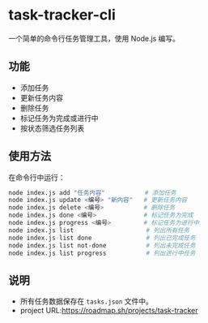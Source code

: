 # task-tracker-cli

一个简单的命令行任务管理工具，使用 Node.js 编写。

## 功能

- 添加任务
- 更新任务内容
- 删除任务
- 标记任务为完成或进行中
- 按状态筛选任务列表

## 使用方法

在命令行中运行：

```bash
node index.js add "任务内容"           # 添加任务
node index.js update <编号> "新内容"   # 更新任务内容
node index.js delete <编号>           # 删除任务
node index.js done <编号>             # 标记任务为完成
node index.js progress <编号>         # 标记任务为进行中
node index.js list                    # 列出所有任务
node index.js list done               # 列出已完成任务
node index.js list not-done           # 列出未完成任务
node index.js list progress           # 列出进行中任务
```

## 说明

- 所有任务数据保存在 `tasks.json` 文件中。
- project URL:https://roadmap.sh/projects/task-tracker
